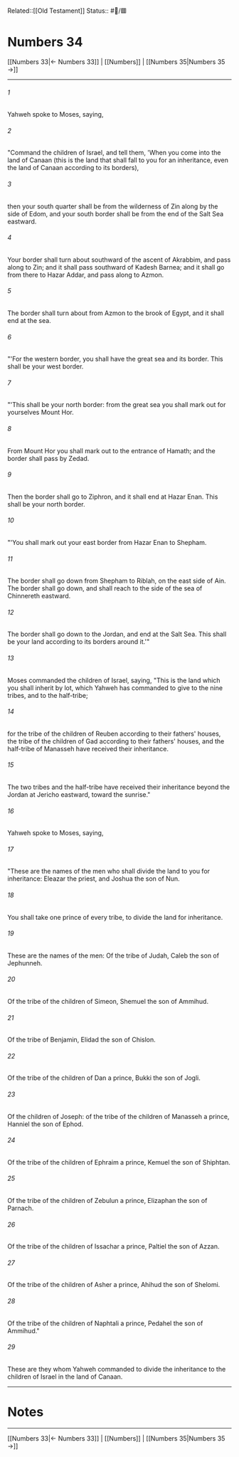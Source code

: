 Related::[[Old Testament]]
Status:: #📖/🟥
# Numbers 34

[[Numbers 33|← Numbers 33]] | [[Numbers]] | [[Numbers 35|Numbers 35 →]]
***



###### 1 
Yahweh spoke to Moses, saying, 

###### 2 
"Command the children of Israel, and tell them, 'When you come into the land of Canaan (this is the land that shall fall to you for an inheritance, even the land of Canaan according to its borders), 

###### 3 
then your south quarter shall be from the wilderness of Zin along by the side of Edom, and your south border shall be from the end of the Salt Sea eastward. 

###### 4 
Your border shall turn about southward of the ascent of Akrabbim, and pass along to Zin; and it shall pass southward of Kadesh Barnea; and it shall go from there to Hazar Addar, and pass along to Azmon. 

###### 5 
The border shall turn about from Azmon to the brook of Egypt, and it shall end at the sea. 

###### 6 
"'For the western border, you shall have the great sea and its border. This shall be your west border. 

###### 7 
"'This shall be your north border: from the great sea you shall mark out for yourselves Mount Hor. 

###### 8 
From Mount Hor you shall mark out to the entrance of Hamath; and the border shall pass by Zedad. 

###### 9 
Then the border shall go to Ziphron, and it shall end at Hazar Enan. This shall be your north border. 

###### 10 
"'You shall mark out your east border from Hazar Enan to Shepham. 

###### 11 
The border shall go down from Shepham to Riblah, on the east side of Ain. The border shall go down, and shall reach to the side of the sea of Chinnereth eastward. 

###### 12 
The border shall go down to the Jordan, and end at the Salt Sea. This shall be your land according to its borders around it.'" 

###### 13 
Moses commanded the children of Israel, saying, "This is the land which you shall inherit by lot, which Yahweh has commanded to give to the nine tribes, and to the half-tribe; 

###### 14 
for the tribe of the children of Reuben according to their fathers' houses, the tribe of the children of Gad according to their fathers' houses, and the half-tribe of Manasseh have received their inheritance. 

###### 15 
The two tribes and the half-tribe have received their inheritance beyond the Jordan at Jericho eastward, toward the sunrise." 

###### 16 
Yahweh spoke to Moses, saying, 

###### 17 
"These are the names of the men who shall divide the land to you for inheritance: Eleazar the priest, and Joshua the son of Nun. 

###### 18 
You shall take one prince of every tribe, to divide the land for inheritance. 

###### 19 
These are the names of the men: Of the tribe of Judah, Caleb the son of Jephunneh. 

###### 20 
Of the tribe of the children of Simeon, Shemuel the son of Ammihud. 

###### 21 
Of the tribe of Benjamin, Elidad the son of Chislon. 

###### 22 
Of the tribe of the children of Dan a prince, Bukki the son of Jogli. 

###### 23 
Of the children of Joseph: of the tribe of the children of Manasseh a prince, Hanniel the son of Ephod. 

###### 24 
Of the tribe of the children of Ephraim a prince, Kemuel the son of Shiphtan. 

###### 25 
Of the tribe of the children of Zebulun a prince, Elizaphan the son of Parnach. 

###### 26 
Of the tribe of the children of Issachar a prince, Paltiel the son of Azzan. 

###### 27 
Of the tribe of the children of Asher a prince, Ahihud the son of Shelomi. 

###### 28 
Of the tribe of the children of Naphtali a prince, Pedahel the son of Ammihud." 

###### 29 
These are they whom Yahweh commanded to divide the inheritance to the children of Israel in the land of Canaan.

---
# Notes


***
[[Numbers 33|← Numbers 33]] | [[Numbers]] | [[Numbers 35|Numbers 35 →]]
